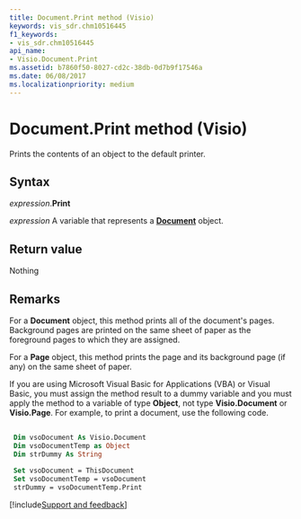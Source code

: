 ```yaml
---
title: Document.Print method (Visio)
keywords: vis_sdr.chm10516445
f1_keywords:
- vis_sdr.chm10516445
api_name:
- Visio.Document.Print
ms.assetid: b7860f50-8027-cd2c-38db-0d7b9f17546a
ms.date: 06/08/2017
ms.localizationpriority: medium
---
```



# Document.Print method (Visio)

Prints the contents of an object to the default printer.


## Syntax

_expression_.**Print**

_expression_ A variable that represents a **[Document](Visio.Document.md)** object.


## Return value

Nothing


## Remarks

For a **Document** object, this method prints all of the document's pages. Background pages are printed on the same sheet of paper as the foreground pages to which they are assigned.

For a **Page** object, this method prints the page and its background page (if any) on the same sheet of paper.

If you are using Microsoft Visual Basic for Applications (VBA) or Visual Basic, you must assign the method result to a dummy variable and you must apply the method to a variable of type **Object**, not type **Visio.Document** or **Visio.Page**. For example, to print a document, use the following code.




```vb
 
 Dim vsoDocument As Visio.Document 
 Dim vsoDocumentTemp as Object 
 Dim strDummy As String 
 
 Set vsoDocument = ThisDocument 
 Set vsoDocumentTemp = vsoDocument 
 strDummy = vsoDocumentTemp.Print 

```

[!include[Support and feedback](~/includes/feedback-boilerplate.md)]